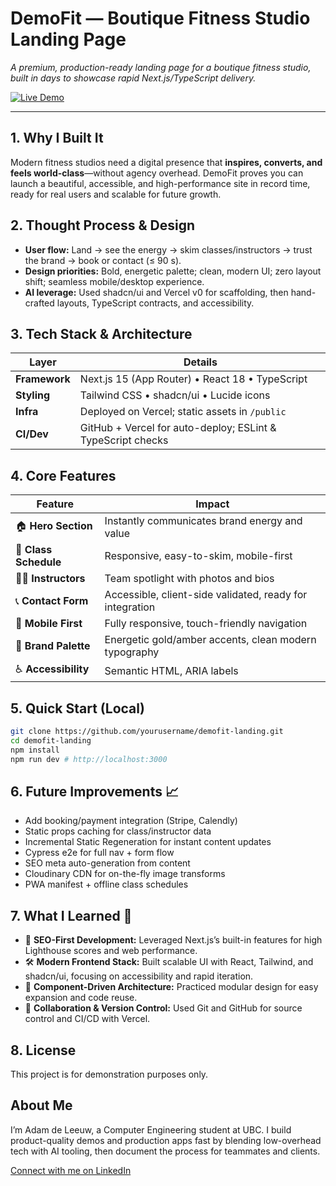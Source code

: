 # DemoFit — Boutique Fitness Studio Landing Page
*A premium, production-ready landing page for a boutique fitness studio, built in days to showcase rapid Next.js/TypeScript delivery.*

[![Live Demo](https://img.shields.io/badge/live-demo-brightgreen)](vercel-link-here)

---

## 1. Why I Built It
Modern fitness studios need a digital presence that **inspires, converts, and feels world-class**—without agency overhead. DemoFit proves you can launch a beautiful, accessible, and high-performance site in record time, ready for real users and scalable for future growth.

## 2. Thought Process & Design
- **User flow:** Land → see the energy → skim classes/instructors → trust the brand → book or contact (≤ 90 s).
- **Design priorities:** Bold, energetic palette; clean, modern UI; zero layout shift; seamless mobile/desktop experience.
- **AI leverage:** Used shadcn/ui and Vercel v0 for scaffolding, then hand-crafted layouts, TypeScript contracts, and accessibility.

## 3. Tech Stack & Architecture
| Layer         | Details                                                      |
|--------------|--------------------------------------------------------------|
| **Framework**| Next.js 15 (App Router) • React 18 • TypeScript              |
| **Styling**  | Tailwind CSS • shadcn/ui • Lucide icons                      |
| **Infra**    | Deployed on Vercel; static assets in `/public`               |
| **CI/Dev**   | GitHub + Vercel for auto-deploy; ESLint & TypeScript checks  |

## 4. Core Features
| Feature                | Impact                                                      |
|-----------------------|------------------------------------------------------------|
| 🏠 **Hero Section**    | Instantly communicates brand energy and value              |
| 📅 **Class Schedule**  | Responsive, easy-to-skim, mobile-first                     |
| 🧑‍🏫 **Instructors**    | Team spotlight with photos and bios                        |
| 📞 **Contact Form**    | Accessible, client-side validated, ready for integration   |
| 📱 **Mobile First**    | Fully responsive, touch-friendly navigation                |
| 🎨 **Brand Palette**   | Energetic gold/amber accents, clean modern typography      |
| ♿ **Accessibility**    | Semantic HTML, ARIA labels                |

## 5. Quick Start (Local)
```bash
git clone https://github.com/yourusername/demofit-landing.git
cd demofit-landing
npm install
npm run dev # http://localhost:3000
```

## 6. Future Improvements 📈
- Add booking/payment integration (Stripe, Calendly)
- Static props caching for class/instructor data
- Incremental Static Regeneration for instant content updates
- Cypress e2e for full nav + form flow
- SEO meta auto-generation from content
- Cloudinary CDN for on-the-fly image transforms
- PWA manifest + offline class schedules

## 7. What I Learned 🧠
- 🚀 **SEO-First Development:** Leveraged Next.js’s built-in features for high Lighthouse scores and web performance.
- 🛠️ **Modern Frontend Stack:** Built scalable UI with React, Tailwind, and shadcn/ui, focusing on accessibility and rapid iteration.
- 🧩 **Component-Driven Architecture:** Practiced modular design for easy expansion and code reuse.
- 🤝 **Collaboration & Version Control:** Used Git and GitHub for source control and CI/CD with Vercel.

## 8. License

This project is for demonstration purposes only.

## About Me

I’m Adam de Leeuw, a Computer Engineering student at UBC. I build product-quality demos and production apps fast by blending low-overhead tech with AI tooling, then document the process for teammates and clients.

[Connect with me on LinkedIn](https://www.linkedin.com/in/adamjdl/)